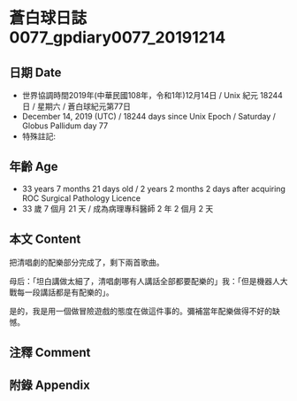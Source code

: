 [_metadata_:encoding]: - "utf-8"
[_metadata_:fileformat]: - "markdown"
[_metadata_:MIME_type]: - "text/plain"
[_metadata_:markdown_version]: - "commonmark version 0.29"
[_metadata_:markdown_spec]: - "https://spec.commonmark.org/0.29/"

# 蒼白球日誌0077_gpdiary0077_20191214 #

## 日期 Date ##

* 世界協調時間2019年(中華民國108年，令和1年)12月14日 / Unix 紀元 18244 日 / 星期六 / 蒼白球紀元第77日
* December 14, 2019 (UTC) / 18244 days since Unix Epoch / Saturday / Globus Pallidum day 77
* 特殊註記:

## 年齡 Age ##

* 33 years 7 months 21 days old / 2 years 2 months 2 days after acquiring ROC Surgical Pathology Licence
* 33 歲 7 個月 21 天 / 成為病理專科醫師 2 年 2 個月 2 天

## 本文 Content ##

把清唱劇的配樂部分完成了，剩下兩首歌曲。

母后：「坦白講做太細了，清唱劇哪有人講話全部都要配樂的」我：「但是機器人大戰每一段講話都是有配樂的」。   

是的，我是用一個做冒險遊戲的態度在做這件事的。彌補當年配樂做得不好的缺憾。

## 注釋 Comment ##

## 附錄 Appendix ##

